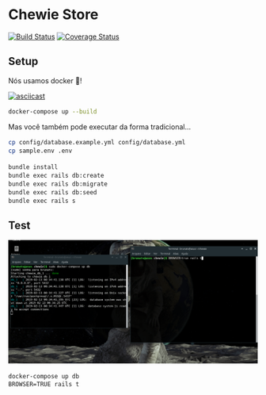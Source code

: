 # Chewie Store

[![Build Status](https://travis-ci.org/brunats/chewie.svg?branch=master)](https://travis-ci.org/brunats/chewie)
[![Coverage Status](https://coveralls.io/repos/github/brunats/chewie/badge.svg?branch=master)](https://coveralls.io/github/brunats/chewie?branch=master)

## Setup

Nós usamos docker :tada:!

[![asciicast](https://asciinema.org/a/9UmgPPEl6suJQ6Kov0VfXOdg7.svg)](https://asciinema.org/a/9UmgPPEl6suJQ6Kov0VfXOdg7)

```sh
docker-compose up --build
```

Mas você também pode executar da forma tradicional...

```sh
cp config/database.example.yml config/database.yml
cp sample.env .env

bundle install
bundle exec rails db:create
bundle exec rails db:migrate
bundle exec rails db:seed
bundle exec rails s
```

## Test

![Testes](teste.gif)


```
docker-compose up db
BROWSER=TRUE rails t
```
